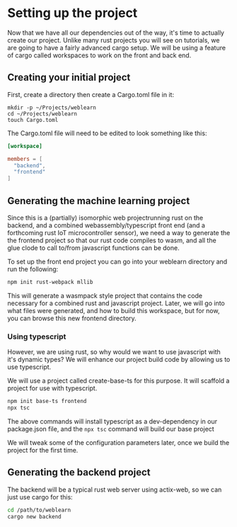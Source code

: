 # Setting up the project

Now that we have all our dependencies out of the way, it's time to actually create our project.
Unlike many rust projects you will see on tutorials, we are going to have a fairly advanced cargo
setup.  We will be using a feature of cargo called workspaces to work on the front and back end.

## Creating your initial project

First, create a directory then create a Cargo.toml file in it:

```
mkdir -p ~/Projects/weblearn
cd ~/Projects/weblearn
touch Cargo.toml
```

The Cargo.toml file will need to be edited to look something like this:

```toml
[workspace]

members = [
  "backend",
  "frontend"
]
```

## Generating the machine learning project

Since this is a (partially) isomorphic web projectrunning rust on the backend, and a combined
webassembly/typescript front end (and a forthcoming rust IoT microcontroller sensor), we need a way
to generate the the frontend project so that our rust code compiles to wasm, and all the glue clode
to call to/from javascript functions can be done.

To set up the front end project you can go into your weblearn directory and run
the following:

```bash
npm init rust-webpack mllib
```

This will generate a wasmpack style project that contains the code necessary for a combined rust and
javascript project.  Later, we will go into what files were generated, and how to build this
workspace, but for now, you can browse this new frontend directory.

### Using typescript 

However, we are using rust, so why would we want to use javascript with it's dynamic types? We will
enhance our project build code by allowing us to use typescript.

We will use a project called create-base-ts for this purpose.  It will scaffold a project for use
with typescript.

```sh
npm init base-ts frontend
npx tsc
```

The above commands will install typescript as a dev-dependency in our package.json file, and the
`npx tsc` command will build our base project

We will tweak some of the configuration parameters later, once we build the project for the first
time.

## Generating the backend project

The backend will be a typical rust web server using actix-web, so we can just use cargo for this:

```bash
cd /path/to/weblearn
cargo new backend
```